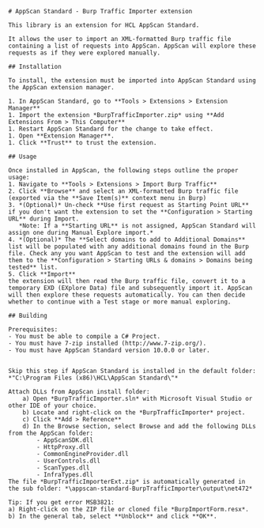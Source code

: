 	# AppScan Standard - Burp Traffic Importer extension

	This library is an extension for HCL AppScan Standard.

	It allows the user to import an XML-formatted Burp traffic file containing a list of requests into AppScan. AppScan will explore these requests as if they were explored manually.

	## Installation

	To install, the extension must be imported into AppScan Standard using the AppScan extension manager.

	1. In AppScan Standard, go to **Tools > Extensions > Extension Manager**
	1. Import the extension *BurpTrafficImporter.zip* using **Add Extensions From > This Computer** 
	1. Restart AppScan Standard for the change to take effect.
	1. Open **Extension Manager**.
	1. Click **Trust** to trust the extension.

	## Usage

	Once installed in AppScan, the following steps outline the proper usage:
	1. Navigate to **Tools > Extensions > Import Burp Traffic**  
	2. Click **Browse** and select an XML-formatted Burp traffic file (exported via the **Save Item(s)** context menu in Burp)  
	3. *(Optional)* Un-check **Use first request as Starting Point URL** if you don't want the extension to set the **Configuration > Starting URL** during Import.  
	   *Note: If a **Starting URL** is not assigned, AppScan Standard will assign one during Manual Explore import.*  
	4. *(Optional)* The **Select domains to add to Additional Domains** list will be populated with any additional domains found in the Burp file. Check any you want AppScan to test and the extension will add them to the **Configuration > Starting URLs & domains > Domains being tested** list.  
	5. Click **Import**  
	the extension will then read the Burp traffic file, convert it to a temporary EXD (EXplore Data) file and subsequently import it. AppScan will then explore these requests automatically. You can then decide whether to continue with a Test stage or more manual exploring.

	## Building

	Prerequisites:
	- You must be able to compile a C# Project.
	- You must have 7-zip installed (http://www.7-zip.org/).
	- You must have AppScan Standard version 10.0.0 or later.


	Skip this step if AppScan Standard is installed in the default folder: *"C:\Program Files (x86)\HCL\AppScan Standard\"*  

	Attach DLLs from AppScan install folder:  
		a) Open *BurpTrafficImporter.sln* with Microsoft Visual Studio or other IDE of your choice.  
		b) Locate and right-click on the *BurpTrafficImporter* project.  
		c) Click **Add > Reference**  
		d) In the Browse section, select Browse and add the following DLLs from the AppScan folder:  
			- AppScanSDK.dll  
			- HttpProxy.dll  
			- CommonEngineProvider.dll  
			- UserControls.dll  
			- ScanTypes.dll  
			- InfraTypes.dll  
	The file *BurpTrafficImporterExt.zip* is automatically generated in the sub folder: *\appscan-standard-BurpTrafficImporter\output\net472*

	Tip: If you get error MSB3821:  
	a) Right-click on the ZIP file or cloned file *BurpImportForm.resx*.  
	b) In the general tab, select **Unblock** and click **OK**.  